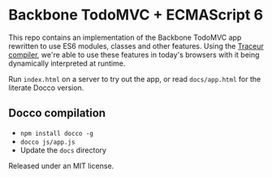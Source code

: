 
# Backbone TodoMVC + ECMAScript 6

This repo contains an implementation of the Backbone TodoMVC app rewritten to use ES6 modules, classes and other features. Using the [Traceur compiler](https://github.com/google/traceur-compiler), we're able to use these features in today's browsers with it being dynamically interpreted at runtime. 

Run `index.html` on a server to try out the app, or read `docs/app.html` for the literate Docco version.

## Docco compilation

* `npm install docco -g`
* `docco js/app.js` 
* Update the `docs` directory

Released under an MIT license.